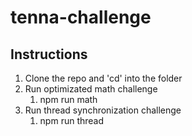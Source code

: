 # tenna-challenge
## Instructions
1. Clone the repo and 'cd' into the folder
1. Run optimizated math challenge
   1. npm run math
1. Run thread synchronization challenge
   1. npm run thread